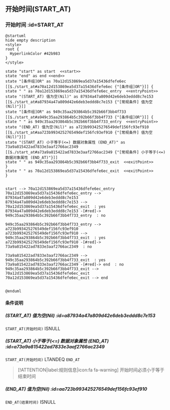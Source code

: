 ## 开始时间(START_AT) <!-- {docsify-ignore-all} -->

   

### 开始时间 :id=START_AT

```plantuml
@startuml
hide empty description
<style>
root {
  HyperlinkColor #42b983
}
</style>

state "start" as start  <<start>>
state "end" as end <<end>>
state "[条件组]OR" as 70a12d153869ea5d37a15436dfefe6ec [[$./start_at#a70a12d153869ea5d37a15436dfefe6ec {"[条件组]OR"}]] {
state " " as 70a12d153869ea5d37a15436dfefe6ec_entry  <<entryPoint>>
state "(START_AT) 值为空(Nil)" as 87934a47a809d42e6deb3eddd8c7e153 [[$./start_at#a87934a47a809d42e6deb3eddd8c7e153 {"[常规条件] 值为空(Nil)"}]]
state "[条件组]OR" as 949c35aa293864b5c392b66f3bb4f733 [[$./start_at#a949c35aa293864b5c392b66f3bb4f733 {"[条件组]OR"}]] {
state " " as 949c35aa293864b5c392b66f3bb4f733_entry  <<entryPoint>>
state "(END_AT) 值为空(Nil)" as a723b993425276549def156fc93ef910 [[$./start_at#aa723b993425276549def156fc93ef910 {"[常规条件] 值为空(Nil)"}]]
state "(START_AT) 小于等于(<=) 数据对象属性 (END_AT)" as 73a9a815422ad7833e3aaf2766ac2349 [[$./start_at#a73a9a815422ad7833e3aaf2766ac2349 {"[常规条件] 小于等于(<=) 数据对象属性 (END_AT)"}]]
state " " as 949c35aa293864b5c392b66f3bb4f733_exit  <<exitPoint>>
}
state " " as 70a12d153869ea5d37a15436dfefe6ec_exit  <<exitPoint>>
}


start --> 70a12d153869ea5d37a15436dfefe6ec_entry 
70a12d153869ea5d37a15436dfefe6ec_entry --> 87934a47a809d42e6deb3eddd8c7e153 
87934a47a809d42e6deb3eddd8c7e153 --> 70a12d153869ea5d37a15436dfefe6ec_exit  : yes
87934a47a809d42e6deb3eddd8c7e153 -[#red]-> 949c35aa293864b5c392b66f3bb4f733_entry  : no

949c35aa293864b5c392b66f3bb4f733_entry --> a723b993425276549def156fc93ef910 
a723b993425276549def156fc93ef910 --> 949c35aa293864b5c392b66f3bb4f733_exit  : yes
a723b993425276549def156fc93ef910 -[#red]-> 73a9a815422ad7833e3aaf2766ac2349  : no

73a9a815422ad7833e3aaf2766ac2349 --> 949c35aa293864b5c392b66f3bb4f733_exit  : yes
73a9a815422ad7833e3aaf2766ac2349 -[#red]-> end  : no
949c35aa293864b5c392b66f3bb4f733_exit --> 70a12d153869ea5d37a15436dfefe6ec_exit 
70a12d153869ea5d37a15436dfefe6ec_exit --> end 


@enduml
```

#### 条件说明

##### (START_AT) 值为空(Nil) :id=a87934a47a809d42e6deb3eddd8c7e153



`START_AT(开始时间)` ISNULL 

##### (START_AT) 小于等于(<=) 数据对象属性 (END_AT) :id=a73a9a815422ad7833e3aaf2766ac2349



`START_AT(开始时间)` LTANDEQ  `END_AT`

> [!ATTENTION|label:规则信息|icon:fa fa-warning]
> 开始时间必须小于等于结束时间


##### (END_AT) 值为空(Nil) :id=aa723b993425276549def156fc93ef910



`END_AT(结束时间)` ISNULL 






